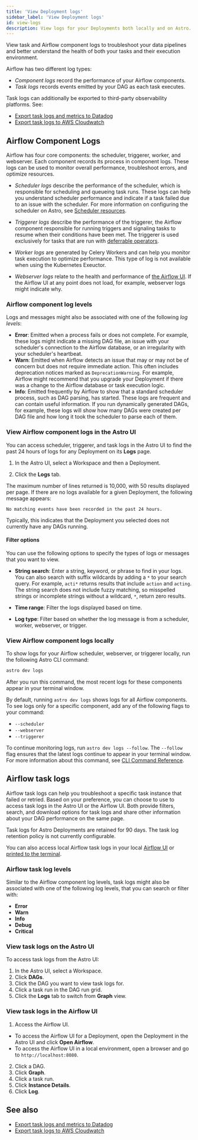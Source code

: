 ```yaml
---
title: 'View Deployment logs'
sidebar_label: 'View Deployment logs'
id: view-logs
description: View logs for your Deployments both locally and on Astro.
---
```


View task and Airflow component logs to troubleshoot your data pipelines and better understand the health of both your tasks and their execution environment.

Airflow has two different log types:

- _Component logs_ record the performance of your Airflow components.
- _Task logs_ records events emitted by your DAG as each task executes.

Task logs can additionally be exported to third-party observability platforms. See:

- [Export task logs and metrics to Datadog](export-datadog.md)
- [Export task logs to AWS Cloudwatch](export-cloudwatch.md)

## Airflow Component Logs

Airflow has four core components: the scheduler, triggerer, worker, and webserver. Each component records its process in component logs. These logs can be used to monitor overall performance, troubleshoot errors, and optimize resources.

- _Scheduler logs_ describe the performance of the scheduler, which is responsible for scheduling and queueing task runs. These logs can help you understand scheduler performance and indicate if a task failed due to an issue with the scheduler. For more information on configuring the scheduler on Astro, see [Scheduler resources](deployment-resources.md#scheduler-size).

- _Triggerer logs_ describe the performance of the triggerer, the Airflow component responsible for running triggers and signaling tasks to resume when their conditions have been met. The triggerer is used exclusively for tasks that are run with [deferrable operators](https://www.astronomer.io/docs/learn/deferrable-operators).

- _Worker logs_ are generated by Celery Workers and can help you monitor task execution to optimize performance. This type of log is not available when using the Kubernetes Exeuctor.

- _Webserver logs_ relate to the health and performance of [the Airflow UI](https://www.astronomer.io/docs/learn/intro-to-airflow#airflow-components). If the Airflow UI at any point does not load, for example, webserver logs might indicate why.

### Airflow component log levels

Logs and messages might also be associated with one of the following _log levels_:

- **Error**: Emitted when a process fails or does not complete. For example, these logs might indicate a missing DAG file, an issue with your scheduler's connection to the Airflow database, or an irregularity with your scheduler's heartbeat.
- **Warn**: Emitted when Airflow detects an issue that may or may not be of concern but does not require immediate action. This often includes deprecation notices marked as `DeprecationWarning`. For example, Airflow might recommend that you upgrade your Deployment if there was a change to the Airflow database or task execution logic.
- **Info**: Emitted frequently by Airflow to show that a standard scheduler process, such as DAG parsing, has started. These logs are frequent and can contain useful information. If you run dynamically generated DAGs, for example, these logs will show how many DAGs were created per DAG file and how long it took the scheduler to parse each of them.

### View Airflow component logs in the Astro UI

You can access scheduler, triggerer, and task logs in the Astro UI to find the past 24 hours of logs for any Deployment on its **Logs** page.

1. In the Astro UI, select a Workspace and then a Deployment.

2. Click the **Logs** tab.

The maximum number of lines returned is 10,000, with 50 results displayed per page. If there are no logs available for a given Deployment, the following message appears:

```text
No matching events have been recorded in the past 24 hours.
```

Typically, this indicates that the Deployment you selected does not currently have any DAGs running.

#### Filter options

You can use the following options to specify the types of logs or messages that you want to view.

- **String search**: Enter a string, keyword, or phrase to find in your logs. You can also search with suffix wildcards by adding a `*` to your search query. For example, `acti*` returns results that include `action` and `acting`. The string search does not include fuzzy matching, so misspelled strings or incomplete strings without a wildcard, `*`, return zero results.

- **Time range**: Filter the logs displayed based on time.

- **Log type**: Filter based on whether the log message is from a scheduler, worker, webserver, or trigger.

### View Airflow component logs locally

To show logs for your Airflow scheduler, webserver, or triggerer locally, run the following Astro CLI command:

```sh
astro dev logs
```

After you run this command, the most recent logs for these components appear in your terminal window.

By default, running `astro dev logs` shows logs for all Airflow components. To see logs only for a specific component, add any of the following flags to your command:

- `--scheduler`
- `--webserver`
- `--triggerer`

To continue monitoring logs, run `astro dev logs --follow`. The `--follow` flag ensures that the latest logs continue to appear in your terminal window. For more information about this command, see [CLI Command Reference](cli/astro-dev-logs.md).

## Airflow task logs

Airflow task logs can help you troubleshoot a specific task instance that failed or retried. Based on your preference, you can choose to use to access task logs in the Astro UI or the Airflow UI. Both provide filters, search, and download options for task logs and share other information about your DAG performance on the same page.

Task logs for Astro Deployments are retained for 90 days. The task log retention policy is not currently configurable.

You can also access local Airflow task logs in your local [Airflow UI](https://www.astronomer.io/docs/learn/airflow-ui#logs) or [printed to the terminal](https://www.astronomer.io/docs/learn/logging#log-locations).

### Airflow task log levels

Similar to the Airflow component log levels, task logs might also be associated with one of the following log levels, that you can search or filter with:

- **Error**
- **Warn**
- **Info**
- **Debug**
- **Critical**

### View task logs on the Astro UI

To access task logs from the Astro UI:

1. In the Astro UI, select a Workspace.
2. Click **DAGs**.
3. Click the DAG you want to view task logs for.
4. Click a task run in the DAG run grid.
5. Click the **Logs** tab to switch from **Graph** view.

### View task logs in the Airflow UI

1.  Access the Airflow UI.
  * To access the Airflow UI for a Deployment, open the Deployment in the Astro UI and click **Open Airflow**.
  * To access the Airflow UI in a local environment, open a browser and go to `http://localhost:8080`.
2. Click a DAG.
3. Click **Graph**.
4. Click a task run.
5. Click **Instance Details**.
6. Click **Log**.

## See also

- [Export task logs and metrics to Datadog](export-datadog.md)
- [Export task logs to AWS Cloudwatch](export-cloudwatch.md)